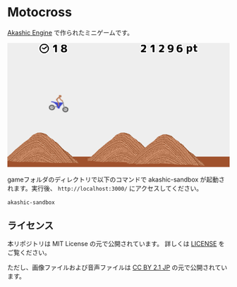 # Motocross

[Akashic Engine](https://akashic-games.github.io/) で作られたミニゲームです。

![スクリーンショット](./img/screenshot.png)


gameフォルダのディレクトリで以下のコマンドで akashic-sandbox が起動されます。実行後、 `http://localhost:3000/` にアクセスしてください。

```
akashic-sandbox
```

## ライセンス

本リポジトリは MIT License の元で公開されています。
詳しくは [LICENSE](./LICENSE) をご覧ください。

ただし、画像ファイルおよび音声ファイルは
[CC BY 2.1 JP](https://creativecommons.org/licenses/by/2.1/jp/) の元で公開されています。
